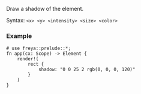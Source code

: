 Draw a shadow of the element.

Syntax: `<x> <y> <intensity> <size> <color>`

### Example

```rust, no_run
# use freya::prelude::*;
fn app(cx: Scope) -> Element {
    render!(
        rect {
            shadow: "0 0 25 2 rgb(0, 0, 0, 120)"
        }
    )
}
```